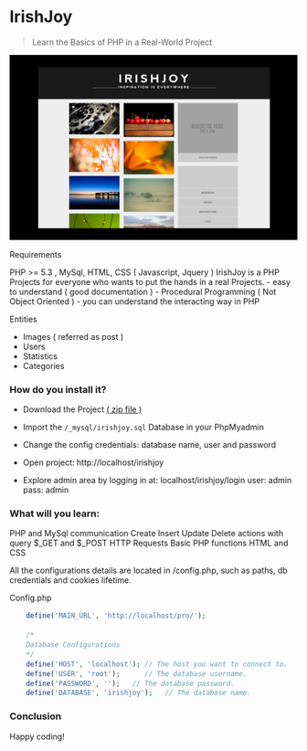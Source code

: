 # IrishJoy

<blockquote>
<p>Learn the Basics of PHP in a Real-World Project</p>
</blockquote>

![IrishJoy](https://raw.githubusercontent.com/ArditMustafaraj/IrishJoy/master/images/wiki_irishjoy.png)

Requirements

PHP >= 5.3 , MySql, HTML, CSS ( Javascript, Jquery )
IrishJoy is a PHP Projects for everyone who wants to put the hands in a real Projects. 
	- easy to understand ( good documentation )
	- Procedural Programming ( Not Object Oriented ) - you can understand the interacting way in PHP
	
Entities
* Images ( referred as post )
* Users
* Statistics
* Categories


### How do you install it?

* Download the Project [( zip file )](https://github.com/ArditMustafaraj/pro/archive/master.zip)
* Import the ```/_mysql/irishjoy.sql``` Database in your PhpMyadmin 
* Change the config credentials: database name, user and password
* Open project: http://localhost/irishjoy

* Explore admin area by logging in at: localhost/irishjoy/login
		user: admin
		pass: admin

### What will you learn:

PHP and MySql communication
Create Insert Update Delete actions with query
$_GET and $_POST HTTP Requests
Basic PHP functions
HTML and CSS 

All the configurations details are located in /config.php, such as paths, db credentials and cookies lifetime.


Config.php
```php
	define('MAIN_URL', 'http://localhost/pro/');

	/*
	Database Configurations
	*/
	define('HOST', 'localhost'); // The host you want to connect to.
	define('USER', 'root');      // The database username.
	define('PASSWORD', '');   // The database password.
	define('DATABASE', 'irishjoy');   // The database name.
```

### Conclusion


Happy coding!

